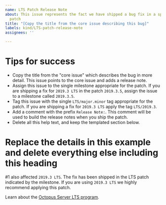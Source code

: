 ```yaml
---
name: LTS Patch Release Note
about: This issue represents the fact we have shipped a bug fix in a specific LTS
  patch
title: "[Copy the title from the core issue describing this bug]"
labels: kind/LTS-patch-release-note
assignees: ''

---
```


# Tips for success

- Copy the title from the "core issue" which describes the bug in more detail. This issue points to the core issue and adds a release note.
- Assign this issue to the single milestone appropriate for the patch. If you are shipping a fix for `2019.3 LTS` in the patch `2019.3.5`, assign the issue to a milestone called `2019.3.5`.
- Tag this issue with the single `LTS/major.minor` tag appropriate for the patch. If you are shipping a fix for `2019.3 LTS` apply the tag `LTS/2019.3`.
- Add a comment with the prefix `Release Note:`. This comment will be used to build the release notes when you ship the patch.
- Delete all this help text, and keep the templated section below.

# Replace the details in this example and delete everything else including this heading

#1 also affected `2019.3 LTS`. The fix has been shipped in the LTS patch indicated by the milestone. If you are using `2019.3 LTS` we highly recommend applying this patch.

Learn about the [Octopus Server LTS program](https://g.octopushq.com/longtermsupport).
